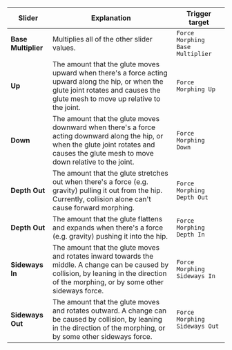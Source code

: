 | Slider | Explanation | Trigger target |
|--------|-------------|----------------|
| **Base Multiplier** | Multiplies all of the other slider values. | `Force Morphing Base Multiplier` |
| **Up** | The amount that the glute moves upward when there's a force acting upward along the hip, or when the glute joint rotates and causes the glute mesh to move up relative to the joint. | `Force Morphing Up` |
| **Down** | The amount that the glute moves downward when there's a force acting downward along the hip, or when the glute joint rotates and causes the glute mesh to move down relative to the joint. | `Force Morphing Down` |
| **Depth Out** | The amount that the glute stretches out when there's a force (e.g. gravity) pulling it out from the hip. Currently, collision alone can't cause forward morphing. | `Force Morphing Depth Out` |
| **Depth Out** | The amount that the glute flattens and expands when there's a force (e.g. gravity) pushing it into the hip. | `Force Morphing Depth In` |
| **Sideways In** | The amount that the glute moves and rotates inward towards the middle. A change can be caused by collision, by leaning in the direction of the morphing, or by some other sideways force. | `Force Morphing Sideways In` |
| **Sideways Out** | The amount that the glute moves and rotates outward. A change can be caused by collision, by leaning in the direction of the morphing, or by some other sideways force. | `Force Morphing Sideways Out` |
